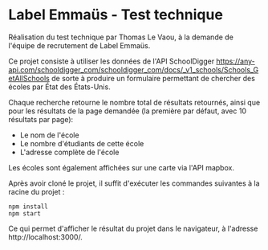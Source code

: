 # Label Emmaüs - Test technique

Réalisation du test technique par Thomas Le Vaou, à la demande de l'équipe de
recrutement de Label Emmaüs.

Ce projet consiste à utiliser les données de l'API SchoolDigger https://any-api.com/schooldigger_com/schooldigger_com/docs/_v1_schools/Schools_GetAllSchools
de sorte à produire un formulaire permettant de chercher des écoles par État des États-Unis.

Chaque recherche retourne le nombre total de résultats retournés, ainsi que pour les
résultats de la page demandée (la première par défaut, avec 10 résultats par page):
- Le nom de l'école
- Le nombre d'étudiants de cette école
- L'adresse complète de l'école

Les écoles sont également affichées sur une carte via l'API mapbox.

Après avoir cloné le projet, il suffit d'exécuter les commandes suivantes à la racine du projet :
```
npm install
npm start
```

Ce qui permet d'afficher le résultat du projet dans le navigateur, à l'adresse http://localhost:3000/.
